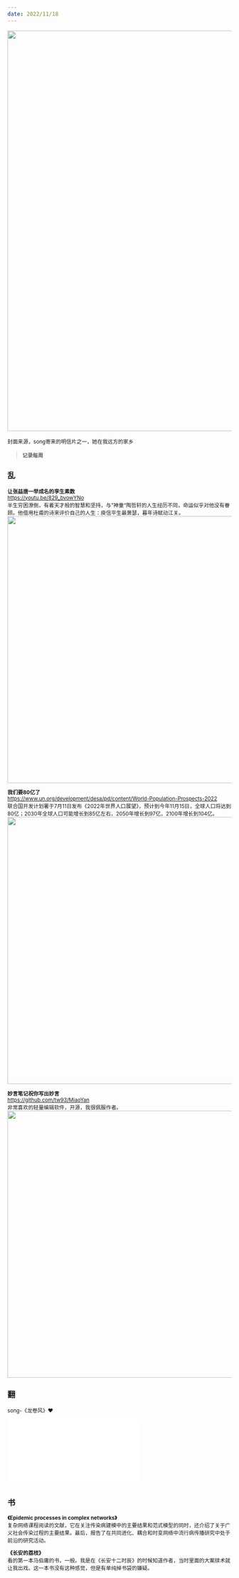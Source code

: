 ```yaml
---
date: 2022/11/18
---
```

<img src=https://tva1.sinaimg.cn/large/008vxvgGgy1h84v15rfp2j30u013q46a.jpg width=900/>

<small>封面来源，song寄来的明信片之一，她在我远方的家乡

>**记录每周**

## 乱

**让张益唐一举成名的孪生素数**  
<https://youtu.be/829_bvowYNo>  
半生穷困潦倒，有着天才般的智慧和坚持，与”神童“陶哲轩的人生经历不同，命运似乎对他没有眷顾。他借用杜甫的诗来评价自己的人生：庾信平生最萧瑟，暮年诗赋动江关。
<img src=https://tva1.sinaimg.cn/large/008vxvgGgy1h84wyu1b5sj30u00mht9w.jpg width=600/>

**我们要80亿了**  
<https://www.un.org/development/desa/pd/content/World-Population-Prospects-2022>  
联合国开发计划署于7月11日发布《2022年世界人口展望》，预计到今年11月15日，全球人口将达到80亿；2030年全球人口可能增长到85亿左右，2050年增长到97亿，2100年增长到104亿。
<img src=https://tva1.sinaimg.cn/large/008vxvgGgy1h84wx80a4kj30e10ibq3v.jpg width=600/>

**妙言笔记祝你写出妙言**  
<https://github.com/tw93/MiaoYan>  
非常喜欢的轻量编辑软件，开源，我很佩服作者。
<img src=https://tva1.sinaimg.cn/large/008vxvgGgy1h84wvz5zqqj30u00uh43h.jpg width=600/>

## 翻
song-《龙卷风》❤️

<iframe src="//player.bilibili.com/player.html?aid=945135600&bvid=BV1fW4y1s73x&cid=893984999&page=1" scrolling="no" border="0" frameborder="no" framespacing="0" allowfullscreen="true"> </iframe>


## 书
**《Epidemic processes in complex networks》**  
复杂网络课程阅读的文献，它在关注传染病建模中的主要结果和范式模型的同时，还介绍了关于广义社会传染过程的主要结果。最后，报告了在共同进化、耦合和时变网络中流行病传播研究中处于前沿的研究活动。

**《长安的荔枝》**  
看的第一本马伯庸的书，一般。我是在《长安十二时辰》的时候知道作者，当时里面的大案牍术就让我出戏。这一本书没有这种感觉，但是有单纯掉书袋的嫌疑。


